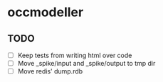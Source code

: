 # occmodeller

## TODO

- [ ] Keep tests from writing html over code
- [ ] Move _spike/input and _spike/output to tmp dir
- [ ] Move redis' dump.rdb